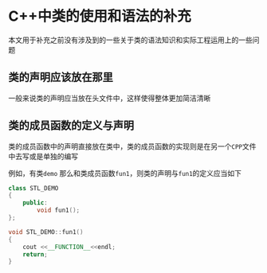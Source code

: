 # C++中类的使用和语法的补充

本文用于补充之前没有涉及到的一些关于类的语法知识和实际工程运用上的一些问题



## 类的声明应该放在那里

一般来说类的声明应当放在头文件中，这样使得整体更加简洁清晰



## 类的成员函数的定义与声明

类的成员函数中的声明直接放在类中，类的成员函数的实现则是在另一个`CPP`文件中去写或是单独的编写

例如，有类`demo` 那么和类成员函数`fun1`，则类的声明与`fun1`的定义应当如下

```cpp
class STL_DEMO
{
    public:
        void fun1();
};

void STL_DEMO::fun1()
{
    cout <<__FUNCTION__<<endl;
    return;
}
```

